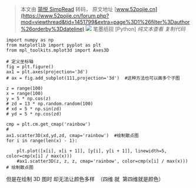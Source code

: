 > 本文由 [简悦 SimpRead](http://ksria.com/simpread/) 转码， 原文地址 [www.52pojie.cn](https://www.52pojie.cn/forum.php?mod=viewthread&tid=1451799&extra=page%3D1%26filter%3Dauthor%26orderby%3Ddateline) ![](https://avatar.52pojie.cn/data/avatar/000/82/06/70_avatar_middle.jpg) 笔墨纸砚  [Python] _纯文本查看_ _复制代码_

```
import numpy as np
from matplotlib import pyplot as plt
from mpl_toolkits.mplot3d import Axes3D
 
# 定义坐标轴
fig = plt.figure()
ax1 = plt.axes(projection='3d')
# ax = fig.add_subplot(111,projection='3d')  #这种方法也可以画多个子图
 
z = range(100)
x = range(100)
y = 5 * np.cos(z)
# zd = 13 * np.random.random(100)
# xd = 5 * np.sin(zd)
# yd = 5 * np.cos(zd)
 
cmp = plt.cm.get_cmap('rainbow')
#                                                                   ax1.scatter3D(xd,yd,zd, cmap='rainbow')  #绘制散点图
for i in range(len(x) - 1):
 
    plt.plot([x[i], x[i + 1]], [y[i], y[i + 1]], linewidth=5, color=cmp(x[i] / max(x)))
    #ax1.scatter3D(z, z, z, cmap='rainbow', color=cmp(x[i] / max(x)))  # 绘制散点图
```

但是在绘制 3D 图时 却无法让颜色多样  （四维 就  第四维就是颜色）
